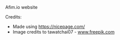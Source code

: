Afim.io website

Credits:
- Made using https://nicepage.com/
- Image credits to tawatchai07 - www.freepik.com
